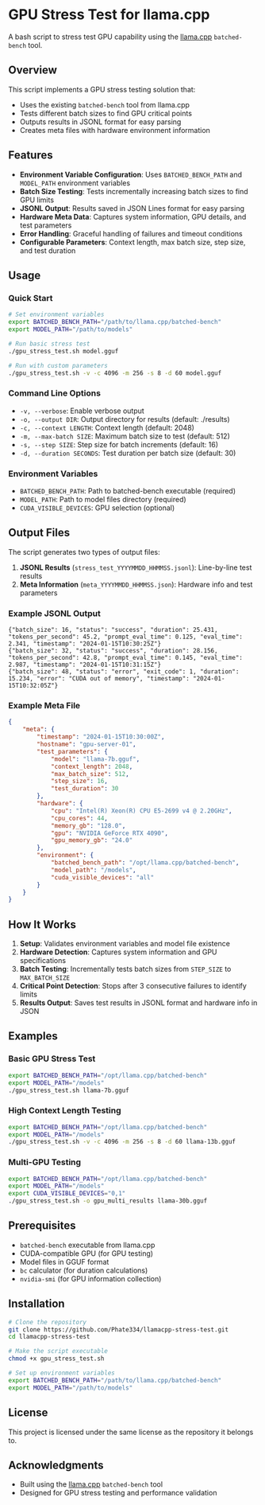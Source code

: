# GPU Stress Test for llama.cpp

A bash script to stress test GPU capability using the [llama.cpp](https://github.com/ggml-org/llama.cpp) `batched-bench` tool.

## Overview

This script implements a GPU stress testing solution that:
- Uses the existing `batched-bench` tool from llama.cpp
- Tests different batch sizes to find GPU critical points
- Outputs results in JSONL format for easy parsing
- Creates meta files with hardware environment information

## Features

- **Environment Variable Configuration**: Uses `BATCHED_BENCH_PATH` and `MODEL_PATH` environment variables
- **Batch Size Testing**: Tests incrementally increasing batch sizes to find GPU limits
- **JSONL Output**: Results saved in JSON Lines format for easy parsing
- **Hardware Meta Data**: Captures system information, GPU details, and test parameters
- **Error Handling**: Graceful handling of failures and timeout conditions
- **Configurable Parameters**: Context length, max batch size, step size, and test duration

## Usage

### Quick Start

```bash
# Set environment variables
export BATCHED_BENCH_PATH="/path/to/llama.cpp/batched-bench"
export MODEL_PATH="/path/to/models"

# Run basic stress test
./gpu_stress_test.sh model.gguf

# Run with custom parameters
./gpu_stress_test.sh -v -c 4096 -m 256 -s 8 -d 60 model.gguf
```

### Command Line Options

- `-v, --verbose`: Enable verbose output
- `-o, --output DIR`: Output directory for results (default: ./results)  
- `-c, --context LENGTH`: Context length (default: 2048)
- `-m, --max-batch SIZE`: Maximum batch size to test (default: 512)
- `-s, --step SIZE`: Step size for batch increments (default: 16)
- `-d, --duration SECONDS`: Test duration per batch size (default: 30)

### Environment Variables

- `BATCHED_BENCH_PATH`: Path to batched-bench executable (required)
- `MODEL_PATH`: Path to model files directory (required)
- `CUDA_VISIBLE_DEVICES`: GPU selection (optional)

## Output Files

The script generates two types of output files:

1. **JSONL Results** (`stress_test_YYYYMMDD_HHMMSS.jsonl`): Line-by-line test results
2. **Meta Information** (`meta_YYYYMMDD_HHMMSS.json`): Hardware info and test parameters

### Example JSONL Output

```jsonl
{"batch_size": 16, "status": "success", "duration": 25.431, "tokens_per_second": 45.2, "prompt_eval_time": 0.125, "eval_time": 2.341, "timestamp": "2024-01-15T10:30:25Z"}
{"batch_size": 32, "status": "success", "duration": 28.156, "tokens_per_second": 42.8, "prompt_eval_time": 0.145, "eval_time": 2.987, "timestamp": "2024-01-15T10:31:15Z"}
{"batch_size": 48, "status": "error", "exit_code": 1, "duration": 15.234, "error": "CUDA out of memory", "timestamp": "2024-01-15T10:32:05Z"}
```

### Example Meta File

```json
{
    "meta": {
        "timestamp": "2024-01-15T10:30:00Z",
        "hostname": "gpu-server-01",
        "test_parameters": {
            "model": "llama-7b.gguf",
            "context_length": 2048,
            "max_batch_size": 512,
            "step_size": 16,
            "test_duration": 30
        },
        "hardware": {
            "cpu": "Intel(R) Xeon(R) CPU E5-2699 v4 @ 2.20GHz",
            "cpu_cores": 44,
            "memory_gb": "128.0",
            "gpu": "NVIDIA GeForce RTX 4090",
            "gpu_memory_gb": "24.0"
        },
        "environment": {
            "batched_bench_path": "/opt/llama.cpp/batched-bench",
            "model_path": "/models",
            "cuda_visible_devices": "all"
        }
    }
}
```

## How It Works

1. **Setup**: Validates environment variables and model file existence
2. **Hardware Detection**: Captures system information and GPU specifications
3. **Batch Testing**: Incrementally tests batch sizes from `STEP_SIZE` to `MAX_BATCH_SIZE`
4. **Critical Point Detection**: Stops after 3 consecutive failures to identify limits
5. **Results Output**: Saves test results in JSONL format and hardware info in JSON

## Examples

### Basic GPU Stress Test

```bash
export BATCHED_BENCH_PATH="/opt/llama.cpp/batched-bench"
export MODEL_PATH="/models"
./gpu_stress_test.sh llama-7b.gguf
```

### High Context Length Testing

```bash
export BATCHED_BENCH_PATH="/opt/llama.cpp/batched-bench"
export MODEL_PATH="/models"
./gpu_stress_test.sh -v -c 4096 -m 256 -s 8 -d 60 llama-13b.gguf
```

### Multi-GPU Testing

```bash
export BATCHED_BENCH_PATH="/opt/llama.cpp/batched-bench"
export MODEL_PATH="/models"
export CUDA_VISIBLE_DEVICES="0,1"
./gpu_stress_test.sh -o gpu_multi_results llama-30b.gguf
```

## Prerequisites

- `batched-bench` executable from llama.cpp
- CUDA-compatible GPU (for GPU testing)
- Model files in GGUF format
- `bc` calculator (for duration calculations)
- `nvidia-smi` (for GPU information collection)

## Installation

```bash
# Clone the repository
git clone https://github.com/Phate334/llamacpp-stress-test.git
cd llamacpp-stress-test

# Make the script executable
chmod +x gpu_stress_test.sh

# Set up environment variables
export BATCHED_BENCH_PATH="/path/to/llama.cpp/batched-bench"
export MODEL_PATH="/path/to/models"
```

## License

This project is licensed under the same license as the repository it belongs to.

## Acknowledgments

- Built using the [llama.cpp](https://github.com/ggml-org/llama.cpp) `batched-bench` tool
- Designed for GPU stress testing and performance validation